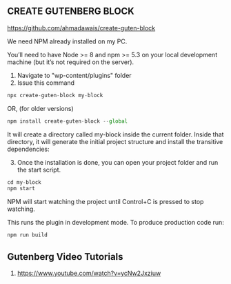 ## CREATE GUTENBERG BLOCK

https://github.com/ahmadawais/create-guten-block

We need NPM already installed on my PC.

You’ll need to have Node >= 8 and npm >= 5.3 on your local development machine (but it’s not required on the server).

1. Navigate to "wp-content/plugins" folder
2. Issue this command

```js
npx create-guten-block my-block
```

OR, (for older versions)

```js
npm install create-guten-block --global
```

It will create a directory called my-block inside the current folder. Inside that directory, it will generate the initial project structure and install the transitive dependencies:

3. Once the installation is done, you can open your project folder and run the start script.

```js
cd my-block
npm start
```

NPM will start watching the project until Control+C is pressed to stop watching.

This runs the plugin in development mode. To produce production code run:

```js
npm run build
```

## Gutenberg Video Tutorials

1. https://www.youtube.com/watch?v=ycNw2Jxziuw

